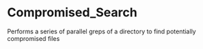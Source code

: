 Compromised_Search
==================

Performs a series of parallel greps of a directory to find potentially compromised files
